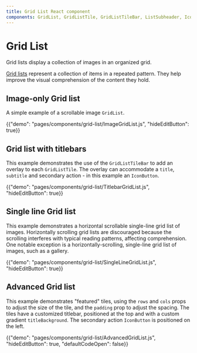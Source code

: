 ```yaml
---
title: Grid List React component
components: GridList, GridListTile, GridListTileBar, ListSubheader, IconButton
---
```


# Grid List

<p class="description">Grid lists display a collection of images in an organized grid.</p>

[Grid lists](https://material.io/design/components/image-lists.html) represent a collection of items in a repeated pattern. They help improve the visual comprehension of the content they hold.

## Image-only Grid list

A simple example of a scrollable image `GridList`.

{{"demo": "pages/components/grid-list/ImageGridList.js", "hideEditButton": true}}

## Grid list with titlebars

This example demonstrates the use of the `GridListTileBar` to add an overlay to each `GridListTile`.
The overlay can accommodate a `title`, `subtitle` and secondary action - in this example an `IconButton`.

{{"demo": "pages/components/grid-list/TitlebarGridList.js", "hideEditButton": true}}

## Single line Grid list

This example demonstrates a horizontal scrollable single-line grid list of images.
Horizontally scrolling grid lists are discouraged because the scrolling interferes with typical reading patterns, affecting comprehension.
One notable exception is a horizontally-scrolling, single-line grid list of images, such as a gallery.

{{"demo": "pages/components/grid-list/SingleLineGridList.js", "hideEditButton": true}}

## Advanced Grid list

This example demonstrates "featured" tiles, using the `rows` and `cols` props to adjust the size of the tile, and the `padding` prop to adjust the spacing.
The tiles have a customized titlebar, positioned at the top and with a custom gradient `titleBackground`.
The secondary action `IconButton` is positioned on the left.

{{"demo": "pages/components/grid-list/AdvancedGridList.js", "hideEditButton": true, "defaultCodeOpen": false}}
